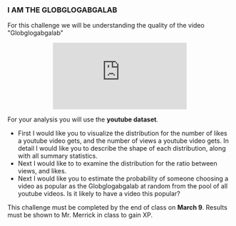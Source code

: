 ### I AM THE GLOBGLOGABGALAB
For this challenge we will be understanding the quality of the video "Globglogabgalab" 

<p align="center"> 
  <iframe src="https://www.youtube.com/embed/g4QeypcBMyQ" frameborder="0" allow="accelerometer; autoplay; encrypted-media; gyroscope; picture-in-picture" allowfullscreen class="frame"></iframe> </p>
  
For your analysis you will use the **youtube dataset**. 

* First I would like you to visualize the distribution for the number of likes a youtube video gets, and the number of views a youtube video gets. In detail I would like you to describe the shape of each distribution, along with all summary statistics. 
* Next I would like to to examine the distribution for the ratio between views, and likes. 
* Next I would like you to estimate the probability of someone choosing a video as popular as the Globglogabgalab at random from the pool of all youtube videos. Is it likely to have a video this popular?  

This challenge must be completed by the end of class on **March 9**. Results must be shown to Mr. Merrick in class to gain XP. 

